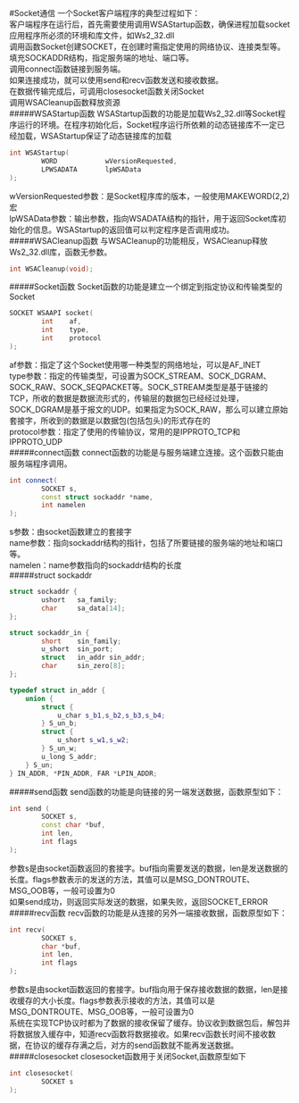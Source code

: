#Socket通信
一个Socket客户端程序的典型过程如下：         
客户端程序在运行后，首先需要使用调用WSAStartup函数，确保进程加载socket应用程序所必须的环境和库文件，如Ws2_32.dll          
调用函数Socket创建SOCKET，在创建时需指定使用的网络协议、连接类型等。         
填充SOCKADDR结构，指定服务端的地址、端口等。       
调用connect函数链接到服务端。      
如果连接成功，就可以使用send和recv函数发送和接收数据。       
在数据传输完成后，可调用closesocket函数关闭Socket      
调用WSACleanup函数释放资源      
#####WSAStartup函数
WSAStartup函数的功能是加载Ws2_32.dll等Socket程序运行的环境。在程序初始化后，Socket程序运行所依赖的动态链接库不一定已经加载，WSAStartup保证了动态链接库的加载
```cpp
int WSAStartup(
		WORD            wVersionRequested,
		LPWSADATA       lpWSAData
);
```
wVersionRequested参数：是Socket程序库的版本，一般使用MAKEWORD(2,2)宏      
lpWSAData参数：输出参数，指向WSADATA结构的指针，用于返回Socket库初始化的信息。WSAStartup的返回值可以判定程序是否调用成功。        
#####WSACleanup函数
与WSACleanup的功能相反，WSACleanup释放Ws2_32.dll库，函数无参数。      
```cpp
int WSACleanup(void);
```
#####Socket函数
Socket函数的功能是建立一个绑定到指定协议和传输类型的Socket
```cpp
SOCKET WSAAPI socket(
		int    af,
		int    type,
		int    protocol
);
```
af参数：指定了这个Socket使用哪一种类型的网络地址，可以是AF_INET      
type参数：指定的传输类型，可设置为SOCK_STREAM、SOCK_DGRAM、SOCK_RAW、SOCK_SEQPACKET等。SOCK_STREAM类型是基于链接的TCP，所收的数据是数据流形式的，传输层的数据包已经经过处理，SOCK_DGRAM是基于报文的UDP。如果指定为SOCK_RAW，那么可以建立原始套接字，所收到的数据是以数据包(包括包头)的形式存在的         
protocol参数：指定了使用的传输协议，常用的是IPPROTO_TCP和IPPROTO_UDP    
#####connect函数
connect函数的功能是与服务端建立连接。这个函数只能由服务端程序调用。
```cpp
int connect(
		SOCKET s,
		const struct sockaddr *name,
		int namelen
);
```
s参数：由socket函数建立的套接字       
name参数：指向sockaddr结构的指针，包括了所要链接的服务端的地址和端口等。         
namelen：name参数指向的sockaddr结构的长度            
#####struct sockaddr
```cpp
struct sockaddr {
		ushort   sa_family;
		char     sa_data[14];
};
```
```cpp
struct sockaddr_in {
		short    sin_family;
		u_short  sin_port;
		struct   in_addr sin_addr;
		char     sin_zero[8];
};
```
```cpp
typedef struct in_addr {
	union {
		struct {
			u_char s_b1,s_b2,s_b3,s_b4;
		} S_un_b;
		struct {
			u_short s_w1,s_w2;
		} S_un_w;
		u_long S_addr;
	} S_un;
} IN_ADDR, *PIN_ADDR, FAR *LPIN_ADDR;
```
#####send函数
send函数的功能是向链接的另一端发送数据，函数原型如下：
```cpp
int send (
		SOCKET s,
		const char *buf,
		int len,
		int flags
);
```
参数s是由socket函数返回的套接字。buf指向需要发送的数据，len是发送数据的长度。flags参数表示的发送的方法，其值可以是MSG_DONTROUTE、MSG_OOB等，一般可设置为0     
如果send成功，则返回实际发送的数据，如果失败，返回SOCKET_ERROR         
#####recv函数
recv函数的功能是从连接的另外一端接收数据，函数原型如下：
```cpp
int recv(
		SOCKET s,
		char *buf,
		int len,
		int flags
);
```
参数s是由socket函数返回的套接字。buf指向用于保存接收数据的数据，len是接收缓存的大小长度。flags参数表示接收的方法，其值可以是MSG_DONTROUTE、MSG_OOB等，一般可设置为0         
系统在实现TCP协议时都为了数据的接收保留了缓存。协议收到数据包后，解包并将数据放入缓存中，知道recv函数将数据接收。如果recv函数长时间不接收数据，在协议的缓存存满之后，对方的send函数就不能再发送数据。          
#####closesocket
closesocket函数用于关闭Socket,函数原型如下
```cpp
int closesocket(
		SOCKET s
);
```

     
